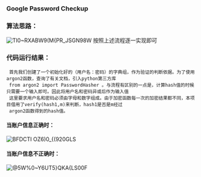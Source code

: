 ###  Google Password Checkup

###  算法思路：   
![TI0~RXABW9(M{PR_JSGN98W](https://user-images.githubusercontent.com/109323169/181669812-c3ee1260-dde8-4c7c-9dac-2fdefbc61fce.png)
按照上述流程逐一实现即可  

### 代码运行结果：  
     首先我们创建了一个初始化好的（用户名：密码）的字典组，作为验证的判断依据。为了使用argon2函数，查询了有关文档，引入python第三方库   
     from argon2 import PasswordHasher 。与流程有区别的一点是，计算hash值的时候只需要一个输入即可。因此将用户名和密码异或后作为输入值  
     这里要求用户名和密码必须由字母和数字组成。由于加密函数每一次的加密结果都不同，本项目借用了verify(hash1,m)来判断，hash1是否是m经过   
     argon2函数得到的hash值。    
   #### 当账户信息正确时：  
![BFDCTI` OZ6)0_{(`920GLS](https://user-images.githubusercontent.com/109323169/181670837-de0c52e5-57cd-41f5-a742-77aa8e268f87.png)
   #### 当账户信息不正确时：   
![@5W`%0~Y6UT5}QKA{L`S00F](https://user-images.githubusercontent.com/109323169/181670892-e3d35057-b043-4f42-ab99-28f3945a0217.png)


